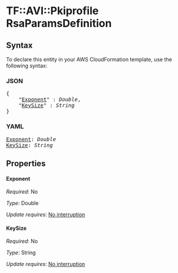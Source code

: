 # TF::AVI::Pkiprofile RsaParamsDefinition

## Syntax

To declare this entity in your AWS CloudFormation template, use the following syntax:

### JSON

<pre>
{
    "<a href="#exponent" title="Exponent">Exponent</a>" : <i>Double</i>,
    "<a href="#keysize" title="KeySize">KeySize</a>" : <i>String</i>
}
</pre>

### YAML

<pre>
<a href="#exponent" title="Exponent">Exponent</a>: <i>Double</i>
<a href="#keysize" title="KeySize">KeySize</a>: <i>String</i>
</pre>

## Properties

#### Exponent

_Required_: No

_Type_: Double

_Update requires_: [No interruption](https://docs.aws.amazon.com/AWSCloudFormation/latest/UserGuide/using-cfn-updating-stacks-update-behaviors.html#update-no-interrupt)

#### KeySize

_Required_: No

_Type_: String

_Update requires_: [No interruption](https://docs.aws.amazon.com/AWSCloudFormation/latest/UserGuide/using-cfn-updating-stacks-update-behaviors.html#update-no-interrupt)

